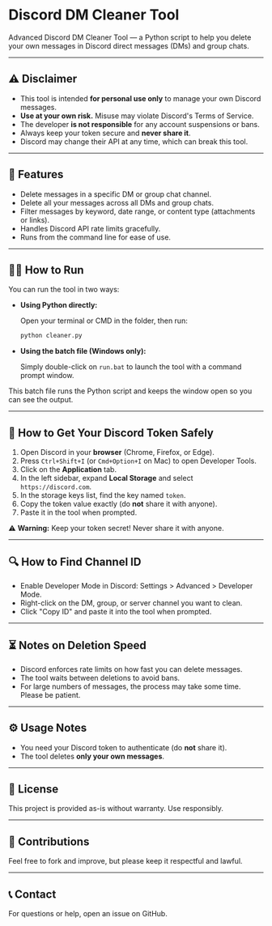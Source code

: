 # Discord DM Cleaner Tool

Advanced Discord DM Cleaner Tool — a Python script to help you delete your own messages in Discord direct messages (DMs) and group chats.

---

## ⚠️ Disclaimer

- This tool is intended **for personal use only** to manage your own Discord messages.  
- **Use at your own risk.** Misuse may violate Discord's Terms of Service.  
- The developer **is not responsible** for any account suspensions or bans.  
- Always keep your token secure and **never share it**.  
- Discord may change their API at any time, which can break this tool.

---

## 🔧 Features

- Delete messages in a specific DM or group chat channel.  
- Delete all your messages across all DMs and group chats.  
- Filter messages by keyword, date range, or content type (attachments or links).  
- Handles Discord API rate limits gracefully.  
- Runs from the command line for ease of use.

---

## 🏃‍♂️ How to Run

You can run the tool in two ways:

- **Using Python directly:**

  Open your terminal or CMD in the folder, then run:
  ```bash
  python cleaner.py
  ```

* **Using the batch file (Windows only):**

  Simply double-click on `run.bat` to launch the tool with a command prompt window.

This batch file runs the Python script and keeps the window open so you can see the output.

---

## 🔐 How to Get Your Discord Token Safely

1. Open Discord in your **browser** (Chrome, Firefox, or Edge).  
2. Press `Ctrl+Shift+I` (or `Cmd+Option+I` on Mac) to open Developer Tools.  
3. Click on the **Application** tab.  
4. In the left sidebar, expand **Local Storage** and select `https://discord.com`.  
5. In the storage keys list, find the key named `token`.  
6. Copy the token value exactly (do **not** share it with anyone).  
7. Paste it in the tool when prompted.

⚠️ **Warning:** Keep your token secret! Never share it with anyone.

---

## 🔍 How to Find Channel ID

* Enable Developer Mode in Discord: Settings > Advanced > Developer Mode.
* Right-click on the DM, group, or server channel you want to clean.
* Click "Copy ID" and paste it into the tool when prompted.

---

## ⏳ Notes on Deletion Speed

* Discord enforces rate limits on how fast you can delete messages.
* The tool waits between deletions to avoid bans.
* For large numbers of messages, the process may take some time. Please be patient.

---

## ⚙️ Usage Notes

* You need your Discord token to authenticate (do **not** share it).
* The tool deletes **only your own messages**.

---

## 📜 License

This project is provided as-is without warranty. Use responsibly.

---

## 🤝 Contributions

Feel free to fork and improve, but please keep it respectful and lawful.

---

## 📞 Contact

For questions or help, open an issue on GitHub.
